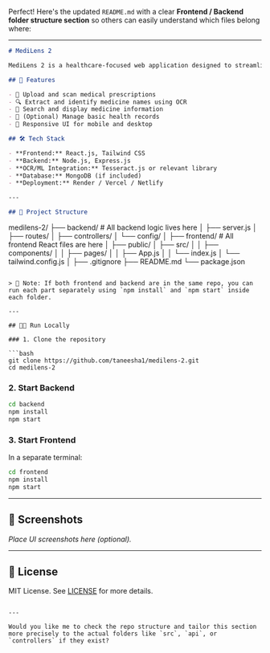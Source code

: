Perfect! Here's the updated `README.md` with a clear **Frontend / Backend folder structure section** so others can easily understand which files belong where:

---

```markdown
# MediLens 2

MediLens 2 is a healthcare-focused web application designed to streamline medical tasks like prescription scanning, medicine lookup, and basic medical record support.

## 🚀 Features

- 🧾 Upload and scan medical prescriptions
- 🔍 Extract and identify medicine names using OCR
- 💊 Search and display medicine information
- 📁 (Optional) Manage basic health records
- 📲 Responsive UI for mobile and desktop

## 🛠️ Tech Stack

- **Frontend:** React.js, Tailwind CSS
- **Backend:** Node.js, Express.js
- **OCR/ML Integration:** Tesseract.js or relevant library
- **Database:** MongoDB (if included)
- **Deployment:** Render / Vercel / Netlify

---

## 📂 Project Structure

```

medilens-2/
├── backend/                 # All backend logic lives here
│   ├── server.js
│   ├── routes/
│   ├── controllers/
│   └── config/
│
├── frontend/                # All frontend React files are here
│   ├── public/
│   ├── src/
│   │   ├── components/
│   │   ├── pages/
│   │   ├── App.js
│   │   └── index.js
│   └── tailwind.config.js
│
├── .gitignore
├── README.md
└── package.json

````

> 📌 Note: If both frontend and backend are in the same repo, you can run each part separately using `npm install` and `npm start` inside each folder.

---

## 🧑‍💻 Run Locally

### 1. Clone the repository

```bash
git clone https://github.com/taneesha1/medilens-2.git
cd medilens-2
````

### 2. Start Backend

```bash
cd backend
npm install
npm start
```

### 3. Start Frontend

In a separate terminal:

```bash
cd frontend
npm install
npm start
```

---

## 📸 Screenshots

*Place UI screenshots here (optional).*

---



## 📄 License

MIT License. See [LICENSE](LICENSE) for more details.

```

---

Would you like me to check the repo structure and tailor this section more precisely to the actual folders like `src`, `api`, or `controllers` if they exist?
```

